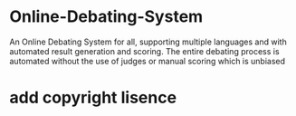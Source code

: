 # Online-Debating-System
An Online Debating System for all, supporting multiple languages and with automated result generation and scoring. The entire debating process is automated without the use of judges or manual scoring which is unbiased 
# add copyright lisence
